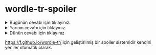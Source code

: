 # wordle-tr-spoiler

<details>
  <summary>Bugünün cevabı için tıklayınız.</summary>
  <br>
    <b> lokal </b>
</details>

<details>
  <summary>Yarının cevabı için tıklayınız</summary>
  <br>
   <b> sezgi </b>
</details>

<details>
  <summary>Dünün cevabı için tıklayınız </summary>
  <br>
  <b> neyse </b>
</details>

https://f.github.io/wordle-tr/ için geliştirilmiş bir spoiler sistemidir kendini yeniler otomatik olarak.

